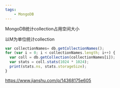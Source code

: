 ```yaml
---
tags:
    - MongoDB
---
```


MongoDB统计collection占用空间大小

以M为单位统计collection

```javascript
var collectionNames= db.getCollectionNames();  
for (var i = 0; i < collectionNames.length; i++) {     
  var coll = db.getCollection(collectionNames[i]);   
  var stats = coll.stats(1024 * 1024);   
  print(stats.ns, stats.storageSize);  
}  

```



https://www.jianshu.com/p/14368175e605

